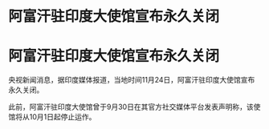 # 阿富汗驻印度大使馆宣布永久关闭

# 阿富汗驻印度大使馆宣布永久关闭

央视新闻消息，据印度媒体报道，当地时间11月24日，阿富汗驻印度大使馆宣布永久关闭。

此前，阿富汗驻印度大使馆曾于9月30日在其官方社交媒体平台发表声明称，该使馆将从10月1日起停止运作。

